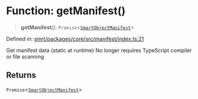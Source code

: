 # Function: getManifest()

> **getManifest**(): `Promise`\<[`SmartObjectManifest`](../interfaces/SmartObjectManifest.md)\>

Defined in: [smrt/packages/core/src/manifest/index.ts:21](https://github.com/happyvertical/smrt/blob/3e10e04571f8229dee5c87ee2f9b9b06c6c49f12/packages/core/src/manifest/index.ts#L21)

Get manifest data (static at runtime)
No longer requires TypeScript compiler or file scanning

## Returns

`Promise`\<[`SmartObjectManifest`](../interfaces/SmartObjectManifest.md)\>
